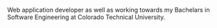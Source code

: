 Web application developer as well as working towards my Bachelars in Software Engineering at Colorado Technical University.

